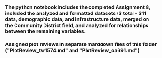 ### The python notebook includes the completed Assignment 8, included the analyzed and formatted datasets (3 total - 311 data, demographic data, and infrastructure data, merged on the Community District field, and analyzed for relationships between the remaining variables.

### Assigned plot reviews in separate marddown files of this folder ("PlotReview_tw1574.md" and "PlotReview_oa691.md")
